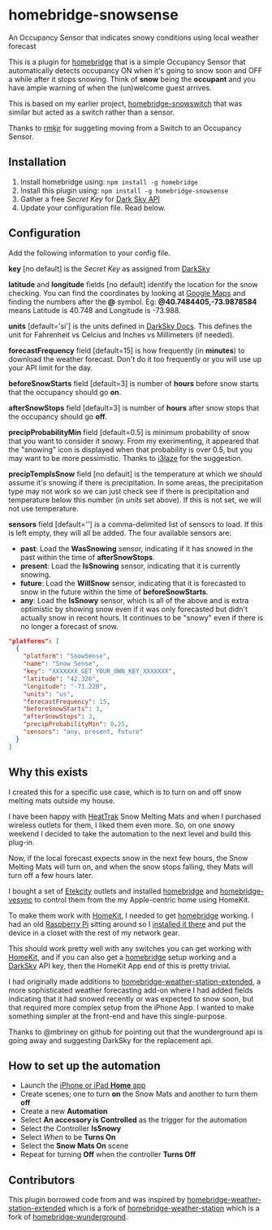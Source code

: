 # homebridge-snowsense
An Occupancy Sensor that indicates snowy conditions using local weather forecast

This is a plugin for [homebridge](https://github.com/nfarina/homebridge) that is a simple Occupancy Sensor that automatically detects occupancy ON when it's going to snow soon and OFF a while after it stops snowing. Think of **snow** being the **occupant** and you have ample warning of when the (un)welcome guest arrives.

This is based on my earlier project, [homebridge-snowswitch](https://github.com/bbernstein/homebridge-snowswitch) that was similar but acted as a switch rather than a sensor.

Thanks to [rmkjr](https://github.com/rmkjr) for suggeting moving from a Switch to an Occupancy Sensor.

## Installation

1. Install homebridge using: `npm install -g homebridge`
2. Install this plugin using: `npm install -g homebridge-snowsense`
3. Gather a free *Secret Key* for  [Dark Sky API](https://darksky.net/dev)
4. Update your configuration file. Read below.

## Configuration

Add the following information to your config file.

**key** [no default] is the *Secret Key* as assigned from [DarkSky](https://darksky.net/dev)

**latitude** and **longitude** fields [no default] identify the location for the snow checking. You can find the coordinates by looking at [Google Maps](https://maps.google.com/) and finding the numbers after the **@** symbol. Eg: **@40.7484405,-73.9878584** means Latitude is 40.748 and Longitude is -73.988.

**units** [default='si'] is the units defined in [DarkSky Docs](https://darksky.net/dev/docs). This defines the unit for Fahrenheit vs Celcius and Inches vs Millimeters (if needed).

**forecastFrequency** field [default=15] is how frequently (in **minutes**) to download the weather forecast. Don't do it too frequently or you will use up your API limit for the day.

**beforeSnowStarts** field [default=3] is number of **hours** before snow starts that the occupancy should go **on**.

**afterSnowStops** field [default=3] is number of **hours** after snow stops that the occupancy should go **off**.

**precipProbabilityMin** field [default=0.5] is minimum probability of snow that you want to consider it snowy. From my exerimenting, it appeared that the "snowing" icon is displayed when that probability is over 0.5, but you may want to be more pessimistic. Thanks to [i3laze](https://github.com/i3laze) for the suggestion.

**precipTempIsSnow** field [no default] is the temperature at which we should assume it's snowing if there is precipitation. In some areas, the precipitation type may not work so we can just check see if there is precipitation and temperature below this number (in *units* set above). If this is not set, we will not use temperature.

**sensors** field [default=''] is a comma-delimited list of sensors to load. If this is left empty, they will all be added. The four available sensors are:

  * **past**: Load the **WasSnowing** sensor, indicating if it has snowed in the past within the time of **afterSnowStops**.
  * **present**: Load the **IsSnowing** sensor, indicating that it is currently snowing.
  * **future**: Load the **WillSnow** sensor, indicating that it is forecasted to snow in the future within the time of **beforeSnowStarts**.
  * **any**: Load the **IsSnowy** sensor, which is all of the above and is extra optimistic by showing snow even if it was only forecasted but didn't actually snow in recent hours. It continues to be "snowy" even if there is no longer a forecast of snow.



```json
"platforms": [
  {
    "platform": "SnowSense",
    "name": "Snow Sense",
    "key": "XXXXXXX_GET_YOUR_OWN_KEY_XXXXXXX",
    "latitude": "42.326",
    "longitude": "-71.220",
    "units": "us",
    "forecastFrequency": 15,
    "beforeSnowStarts": 3,
    "afterSnowStops": 3,
    "precipProbabilityMin": 0.25,
    "sensors": "any, present, future"
  }
]
```

## Why this exists

I created this for a specific use case, which is to turn on and off snow melting mats outside my house.

I have been happy with [HeatTrak](https://heattrak.com/) Snow Melting Mats and when I purchased wireless outlets for them, I liked them even more. So, on one snowy weekend I decided to take the automation to the next level and build this plug-in.

Now, if the local forecast expects snow in the next few hours, the Snow Melting Mats will turn on, and when the snow stops falling, they Mats will turn off a few hours later.

I bought a set of [Etekcity](https://www.amazon.com/gp/product/B074GVPYPY) outlets and installed [homebridge](https://github.com/nfarina/homebridge) and [homebridge-vesync](https://www.npmjs.com/package/homebridge-vesync) to control them from the my Apple-centric home using HomeKit.

To make them work with [HomeKit](https://www.apple.com/ios/home/), I needed to get [homebridge](https://www.npmjs.com/package/homebridge) working. I had an old [Raspberry Pi](https://www.raspberrypi.org/) sitting around so I [installed it there](https://github.com/nfarina/homebridge/wiki/Running-HomeBridge-on-a-Raspberry-Pi) and put the device in a closet with the rest of my network gear. 

This should work pretty well with any switches you can get working with [HomeKit](https://www.apple.com/ios/home/), and if you can also get a [homebridge](https://www.npmjs.com/package/homebridge) setup working and a [DarkSky](https://darksky.net/dev) API key, then the HomeKit App end of this is pretty trivial. 

I had originally made additions to [homebridge-weather-station-extended](https://github.com/naofireblade/homebridge-weather-station-extended), a more sophisticated weather forecasting add-on where I had added fields indicating that it had snowed recently or was expected to snow soon, but that required more complex setup from the iPhone App. I wanted to make something simpler at the front-end and have this single-purpose.

Thanks to @mbriney on github for pointing out that the wunderground api is going away and suggesting DarkSky for the replacement api.

## How to set up the automation

- Launch the [iPhone or iPad **Home** app](https://support.apple.com/en-us/HT204893)
- Create scenes; one to turn **on** the Snow Mats and another to turn them **off**
- Create a new **Automation**
- Select **An accessory is Controlled** as the trigger for the automation
- Select the Controller **IsSnowy**
- Select *When* to be **Turns On**
- Select the **Snow Mats On** scene
- Repeat for turning **Off** when the controller **Turns Off**


## Contributors

This plugin borrowed code from and was inspired by [homebridge-weather-station-extended](https://github.com/naofireblade/homebridge-weather-station-extended) which is a fork of [homebridge-weather-station](https://github.com/kcharwood/homebridge-weather-station) which is a fork of [homebridge-wunderground](https://www.npmjs.com/package/homebridge-wunderground).
